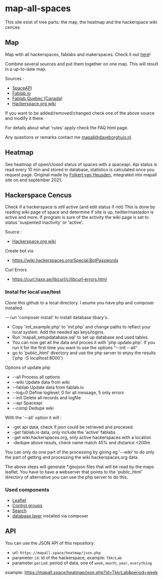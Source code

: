 # map-all-spaces

This site exist of tree parts: the map, the heatmap and the hackerspace wiki cences.

## Map

Map with all hackerspaces, fablabs and makerspaces. Check it out [here](https://mapall.space)!

Combine several sources and put them together on one map. This will result in a up-to-date map.

Sources :
- [SpaceAPI](https://spaceapi.io/)
- [Fablab.io](https://fablab.io)
- [Fablab Quebec (Canada)](https://wiki.fablabs-quebec.org/)
- [Hackerspace.org wiki](https://wiki.hackerspaces.org)

If you want to be added/removed/changed check one of the above source and modify it there.

For details about what 'rules' apply check the FAQ html page.

Any questions or remarks contact me mapall@daveborghuis.nl.

## Heatmap
See heatmap of open/closed status of spaces with a spaceapi. Api status is read every 10 min and stored in database, statistics is calculated once you request page. Original made by [Folkert van Heusden](https://github.com/folkertvanheusden/spaceapi), integrated into mapall site on end september 2021.

## Hackerspace Cencus
Check if a hackerspace is still active (and edit status if not)
This is done by reading wiki page of space and determine if site is up, twitter/mastadon is active and more. If program is sure of the activity the wiki page is set to status 'suspented inactivity' or 'active'.

Source : 
* [Hackerspace.org wiki](https://wiki.hackerspaces.org)

Create bot via 
* https://wiki.hackerspaces.org/Special:BotPasswords

Curl Errors
* https://curl.haxx.se/libcurl/c/libcurl-errors.html

### Instal for local use/test
Clone this github to a local directory. I asume you have php and composer installed.

-- run 'composer install' to install database libary's. 
- Copy 'init_example.php' to 'init.php' and change paths to reflect your local system. Add the needed api keys/logins. 
- Run 'mapall_setupdatabase.sql'  to set up database and used tables.
- You can now get all the data and proces it with 'php update.php'. If you run it for the first time you want to use the options "--init --all"
- go to 'public_html' directory and use the php server to enjoy the results ('php -S localhost:8000')

Options of update.php
*  --all    Process all options
*  --wiki   Update data from wiki
*  --fablab Update data from fablab.io
*  --log=0  Define loglevel, 0 for all message, 5 only errors
*  --init   Delete all records and logfile
*  --api    Spaceapi
*  --comp   Dedupe wiki

With the '--all' option it will : 
*  -get api data, check if json could be retrieved and procesed.
*  -get fablab.io data, only include the 'active' fablabs
*  -get wiki.hackerspaces.org, only active hackerspaces with a location
*  -dedupe above resuls, check name match 45% and distance <200m

You can only do one part of the processing by giving eg '--wiki' to do only the part of getting and processing the wiki.hackerspaces.org data.

The above steps will generate \*.geojson files that will be read by the maps leaflet. You have to have a webserver that points to the 'public_html' directory of alternative you can use the php server to do this.


### Used components 

- [Leaflet](https://leafletjs.com/)
- [Control groups](https://github.com/Leaflet/Leaflet.markercluster)
- [Search](https://github.com/stefanocudini/leaflet-search)
- [database layer](http://github.com/joshcam/PHP-MySQLi-Database-Class) installed via composer

## API

You can use the JSON API of this repository:

- url: `https://mapall.space/heatmap/json.php`
- parameter `id`: id of the hackerspace, example: `TkkrLab`
- parameter `period`: period of data, one of `week`, `month`, `year`, `everything`

example: https://mapall.space/heatmap/json.php?id=TkkrLab&period=week
